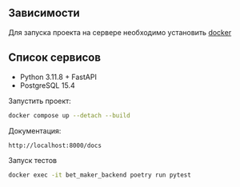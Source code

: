 ## Зависимости

Для запуска проекта на сервере необходимо установить [docker](https://docs.docker.com/engine/install/ubuntu/)

## Список сервисов

- Python 3.11.8 + FastAPI
- PostgreSQL 15.4

Запустить проект:

```bash
docker compose up --detach --build
```

Документация:
```
http://localhost:8000/docs
```

Запуск тестов
```bash
docker exec -it bet_maker_backend poetry run pytest
```
